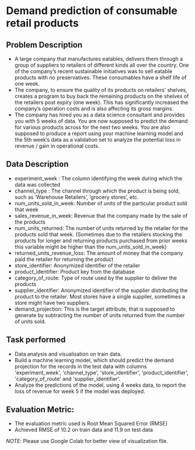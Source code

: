 # Demand prediction of consumable retail products

## Problem Description

* A large company that manufactures eatables, delivers them through a group of suppliers to retailers of different kinds all over the country. One of the company’s recent sustainable initiatives was to sell eatable products with no preservatives. These consumables have a shelf life of one week.
* The company, to ensure the quality of its products on retailers’ shelves, creates a program to buy back the remaining products on the shelves of the retailers post expiry (one week). This has significantly increased the company’s operation costs and is also affecting its gross margins.
* The company has hired you as a data science consultant and provides you with 5 weeks of data. You are now supposed to predict the demand for various products across for the next two weeks. You are also supposed to produce a report using your machine learning model and the 5th week’s data as a validation set to analyze the potential loss in revenue / gain in operational costs.

## Data Description

* experiment_week : The column identifying the week during which the data was collected
* channel_type : The channel through which the product is being sold, such as ‘Warehouse Retailers’, ‘grocery stores’, etc.
* num_units_sold_in_week: ​Number of units of the particular product sold that week
* sales_revenue_in_week: ​Revenue that the company made by the sale of the products
* num_units_returned: ​The number of units returned by the retailer for the products sold that week. (Sometimes due to the retailers stocking the products for longer and returning products purchased from prior weeks this variable might be higher than the num_units_sold_in_week)
* returned_units_revenue_loss: ​The amount of money that the company paid the retailer for returning the product
* store_identifier: ​Anonymized identifier of the retailer
* product_identifier: ​Product key from the database
* category_of_route: ​Type of route used by the supplier to deliver the
products
* supplier_identifier: Anonymized identifier of the supplier distributing the
product to the retailer. Most stores have a single supplier, sometimes a
store might have two suppliers.
* demand_projection: ​This is the target attribute, that is supposed to generate by subtracting the number of units returned from the number of units sold.

## Task performed

* Data analysis and visualisation on train data.
* Build a machine learning model, which should predict the demand projection for the records in the test data with columns 'experiment_week', 'channel_type', 'store_identifier', 'product_identifier', 'category_of_route' and 'supplier_identifier'.
* Analyze the predictions of the model, using 4 weeks data, to report the loss of revenue for week 5 if the model was deployed.

## Evaluation Metric:
* The evaluation metric used is Root Mean Squared Error (RMSE)
* Achieved RMSE of 10.2 on train data and 11.9 on test data

*NOTE*: Please use Google Colab for better view of visualization file.
